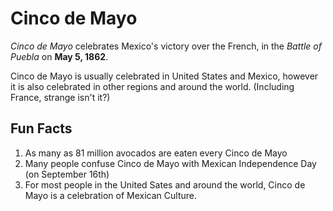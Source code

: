 # Cinco de Mayo

_Cinco de Mayo_ celebrates Mexico's victory over the French, in the _Battle of Puebla_ on **May 5, 1862**. 

Cinco de Mayo is usually celebrated in United States and Mexico, however it is also celebrated in other regions and around the world. (Including France, strange isn't it?)

## Fun Facts

1.  As many as 81 million avocados are eaten every Cinco de Mayo
2.  Many people confuse Cinco de Mayo with Mexican Independence Day (on September 16th)
3.  For most people in the United Sates and around the world, Cinco de Mayo is a celebration of Mexican Culture.